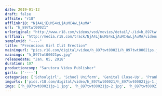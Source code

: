 ```yaml
---
date: 2019-01-13
draft: false
affsite: "r18"
afflinkr18: "NjA4LjEuMS4xLjAuMC4wLjAuMA"
url: "h_897twt00021"
urloriginal: "http://www.r18.com/videos/vod/movies/detail/-/id=h_897twt00021"
urlfinal: "http://media.r18.com/track/NjA4LjEuMS4xLjAuMC4wLjAuMA/videos/vod/movies/detail/-/id=h_897twt00021"
samplevid: "----"
title: "Precocious Girl Clit Erection"
mainimgurl: "pics.r18.com/digital/video/h_897twt00021/h_897twt00021ps.jpg"
mainimgs: "h_897twt00021ps.jpg"
releasedate: "Jan. 05, 2018"
duration: 107
productioncomp: "Sarutoru Video Publisher"
girls: ['----']
categories: ['Schoolgirl', 'School Uniform', 'Genital Close-Up', 'Pranks', 'Squirting', 'Sex Toys', 'Big Vibrator', 'Hi-Def']
imgurls: ['pics.r18.com/digital/video/h_897twt00021/h_897twt00021jp-1.jpg', 'pics.r18.com/digital/video/h_897twt00021/h_897twt00021jp-2.jpg', 'pics.r18.com/digital/video/h_897twt00021/h_897twt00021jp-3.jpg', 'pics.r18.com/digital/video/h_897twt00021/h_897twt00021jp-4.jpg', 'pics.r18.com/digital/video/h_897twt00021/h_897twt00021jp-5.jpg', 'pics.r18.com/digital/video/h_897twt00021/h_897twt00021jp-6.jpg', 'pics.r18.com/digital/video/h_897twt00021/h_897twt00021jp-7.jpg', 'pics.r18.com/digital/video/h_897twt00021/h_897twt00021jp-8.jpg', 'pics.r18.com/digital/video/h_897twt00021/h_897twt00021jp-9.jpg', 'pics.r18.com/digital/video/h_897twt00021/h_897twt00021jp-10.jpg', 'pics.r18.com/digital/video/h_897twt00021/h_897twt00021jp-11.jpg', 'pics.r18.com/digital/video/h_897twt00021/h_897twt00021jp-12.jpg', 'pics.r18.com/digital/video/h_897twt00021/h_897twt00021jp-13.jpg', 'pics.r18.com/digital/video/h_897twt00021/h_897twt00021jp-14.jpg', 'pics.r18.com/digital/video/h_897twt00021/h_897twt00021jp-15.jpg', 'pics.r18.com/digital/video/h_897twt00021/h_897twt00021jp-16.jpg', 'pics.r18.com/digital/video/h_897twt00021/h_897twt00021jp-17.jpg', 'pics.r18.com/digital/video/h_897twt00021/h_897twt00021jp-18.jpg', 'pics.r18.com/digital/video/h_897twt00021/h_897twt00021jp-19.jpg', 'pics.r18.com/digital/video/h_897twt00021/h_897twt00021jp-20.jpg']
imgs: ['h_897twt00021jp-1.jpg', 'h_897twt00021jp-2.jpg', 'h_897twt00021jp-3.jpg', 'h_897twt00021jp-4.jpg', 'h_897twt00021jp-5.jpg', 'h_897twt00021jp-6.jpg', 'h_897twt00021jp-7.jpg', 'h_897twt00021jp-8.jpg', 'h_897twt00021jp-9.jpg', 'h_897twt00021jp-10.jpg', 'h_897twt00021jp-11.jpg', 'h_897twt00021jp-12.jpg', 'h_897twt00021jp-13.jpg', 'h_897twt00021jp-14.jpg', 'h_897twt00021jp-15.jpg', 'h_897twt00021jp-16.jpg', 'h_897twt00021jp-17.jpg', 'h_897twt00021jp-18.jpg', 'h_897twt00021jp-19.jpg', 'h_897twt00021jp-20.jpg']
---
```

